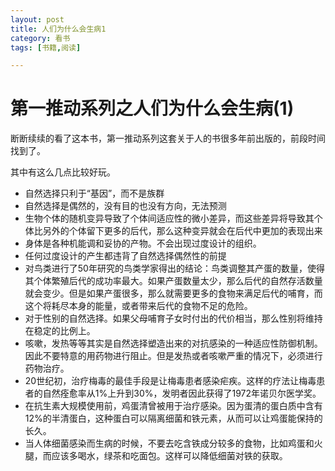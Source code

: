 ```yaml
---
layout: post
title: 人们为什么会生病1
category: 看书
tags: [书籍,阅读]

---
```


# 第一推动系列之人们为什么会生病(1)

断断续续的看了这本书，第一推动系列这套关于人的书很多年前出版的，前段时间找到了。

其中有这么几点比较好玩。

- 自然选择只利于“基因”，而不是族群
- 自然选择是偶然的，没有目的也没有方向，无法预测
- 生物个体的随机变异导致了个体间适应性的微小差异，而这些差异将导致其个体比另外的个体留下更多的后代，那么这种变异就会在后代中更加的表现出来
- 身体是各种机能调和妥协的产物。不会出现过度设计的组织。
- 任何过度设计的产生都违背了自然选择偶然性的前提
- 对鸟类进行了50年研究的鸟类学家得出的结论：鸟类调整其产蛋的数量，使得其个体繁殖后代的成功率最大。如果产蛋数量太少，那么后代的自然存活数量就会变少。但是如果产蛋很多，那么就需要更多的食物来满足后代的哺育，而这个将耗尽本身的能量，或者带来后代的食物不足的危险。
- 对于性别的自然选择。如果父母哺育子女时付出的代价相当，那么性别将维持在稳定的比例上。
- 咳嗽，发热等等其实是自然选择塑造出来的对抗感染的一种适应性防御机制。因此不要特意的用药物进行阻止。但是发热或者咳嗽严重的情况下，必须进行药物治疗。
- 20世纪初，治疗梅毒的最佳手段是让梅毒患者感染疟疾。这样的疗法让梅毒患者的自然痊愈率从1%上升到30%，发明者因此获得了1972年诺贝尔医学奖。
- 在抗生素大规模使用前，鸡蛋清曾被用于治疗感染。因为蛋清的蛋白质中含有12%的半清蛋白，这种蛋白可以隔离细菌和铁元素，从而可以让鸡蛋能保持的长久。
- 当人体细菌感染而生病的时候，不要去吃含铁成分较多的食物，比如鸡蛋和火腿，而应该多喝水，绿茶和吃面包。这样可以降低细菌对铁的获取。

